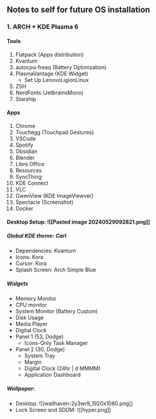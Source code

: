 ## Notes to self for future OS installation

### 1. ARCH + KDE Plasma 6
#### Tools
1. Flatpack (Apps distribution) 
2. Kvantum
3. autocpu-freaq (Battery Optimization)
4. PlasmaVantage (KDE Widget)
	- Set Up LenovoLigionLinux
5. ZSH
6. NerdFonts (JetbrainsMono)
7. Starship
#### Apps
1. Chrome
2. Touchegg (Touchpad Gestures)
3. VSCode
4. Spotify
5. Obsidian
6. Blender
7. Libre Office
8. Resources
9. SyncThing
10. KDE Connect
11. VLC
12. GwenView (KDE ImageViewver)
13. Spectacle (Screenshot)
14. Docker
#### Desktop Setup: ![[Pasted image 20240529092821.png]]
##### Global KDE theme: Carl
- Dependencies: Kvantum
- Icons: Kora
- Cursor: Kora
- Splash Screen: Arch Simple Blue
##### Widgets
- Memory Monitor
- CPU monitor
- System Monitor (Battery Custom)
- Disk Usage
- Media Player
- Digital Clock
- Panel 1 (53, Dodge)
	- Icons-Only Task Manager 
- Panel 2 (30, Dodge)
	- System Tray
	- Margin
	- Digital Clock (24hr | d MMMM)
	- Application Dashboard
##### Wallpaper: 
- Desktop: ![[wallhaven-2y3wr9_1920x1080.png]]
- Lock Screen and SDDM: ![[hyper.png]]